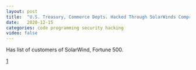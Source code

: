 ```yaml
---
layout: post
title:  "U.S. Treasury, Commerce Depts. Hacked Through SolarWinds Compromise"
date:   2020-12-15
categories: code programming security hacking
video: false
---
```


Has list of customers of SolarWind, Fortune 500.

[1]

[1]: //krebsonsecurity.com/2020/12/u-s-treasury-commerce-depts-hacked-through-solarwinds-compromise/
